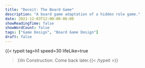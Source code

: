 ```yaml
---
title: "Deceit: The Board Game"
description: "A board game adaptation of a hidden role game."
date: 2021-12-03T12:00:00-06:00
showReadingTime: false
showWordCount: false
tags: ["Game Design", "Board Game Design"]
draft: false
---
```


{{< typeit
    tag=h1
    speed=30
    lifeLike=true
 >}}In Construction. Come back later.{{< /typeit >}}